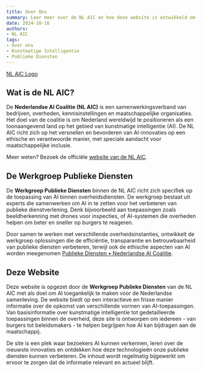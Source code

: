 ```yaml
---
title: Over Ons
summary: Leer meer over de NL AIC en hoe deze website is ontwikkeld om AI-toepassingen in de publieke sector toegankelijk te maken.
date: 2024-10-16
authors:
- NL AIC
tags:
- Over ons
- Kunstmatige Intelligentie
- Publieke Diensten
---
```


[NL AIC Logo](content/authors/admin/NLAIClogo.jpg)

## Wat is de NL AIC?

De **Nederlandse AI Coalitie (NL AIC)** is een samenwerkingsverband van bedrijven, overheden, kennisinstellingen en maatschappelijke organisaties. Het doel van de coalitie is om Nederland wereldwijd te positioneren als een toonaangevend land op het gebied van kunstmatige intelligentie (AI). De NL AIC richt zich op het versnellen en bevorderen van AI-innovaties op een ethische en verantwoorde manier, met speciale aandacht voor maatschappelijke inclusie.

Meer weten? Bezoek de officiële [website van de NL AIC](https://nlaic.com).

## De Werkgroep Publieke Diensten

De **Werkgroep Publieke Diensten** binnen de NL AIC richt zich specifiek op de toepassing van AI binnen overheidsdiensten. De werkgroep bestaat uit experts die samenwerken om AI in te zetten voor het verbeteren van publieke dienstverlening. Denk bijvoorbeeld aan toepassingen zoals beeldherkenning met drones voor inspecties, of AI-systemen die overheden helpen om beter en sneller op burgers te reageren.

Door samen te werken met verschillende overheidsinstanties, ontwikkelt de werkgroep oplossingen die de efficiëntie, transparantie en betrouwbaarheid van publieke diensten verbeteren, terwijl ook de ethische aspecten van AI worden meegenomen [Publieke Diensten • Nederlandse AI Coalitie](https://nlaic.com/toepassingsgebied/publieke-diensten/).

## Deze Website

Deze website is opgezet door de **Werkgroep Publieke Diensten** van de NL AIC met als doel om AI toegankelijk te maken voor de Nederlandse samenleving. De website biedt op een interactieve en frisse manier informatie over de opkomst van verschillende vormen van AI-toepassingen. Van basisinformatie over kunstmatige intelligentie tot gedetailleerde toepassingen binnen de overheid, deze site is ontworpen om iedereen - van burgers tot beleidsmakers - te helpen begrijpen hoe AI kan bijdragen aan de maatschappij.

De site is een plek waar bezoekers AI kunnen verkennen, leren over de nieuwste innovaties en ontdekken hoe deze technologieën onze publieke diensten kunnen verbeteren. De inhoud wordt regelmatig bijgewerkt om ervoor te zorgen dat de informatie relevant en actueel blijft.